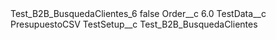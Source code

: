 <?xml version="1.0" encoding="UTF-8"?>
<CustomMetadata xmlns="http://soap.sforce.com/2006/04/metadata" xmlns:xsi="http://www.w3.org/2001/XMLSchema-instance" xmlns:xsd="http://www.w3.org/2001/XMLSchema">
    <label>Test_B2B_BusquedaClientes_6</label>
    <protected>false</protected>
    <values>
        <field>Order__c</field>
        <value xsi:type="xsd:double">6.0</value>
    </values>
    <values>
        <field>TestData__c</field>
        <value xsi:type="xsd:string">PresupuestoCSV</value>
    </values>
    <values>
        <field>TestSetup__c</field>
        <value xsi:type="xsd:string">Test_B2B_BusquedaClientes</value>
    </values>
</CustomMetadata>
